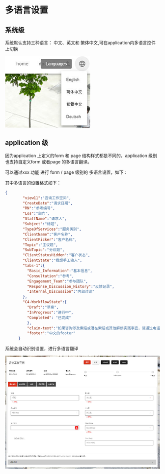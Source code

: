 # 多语言设置

## 系统级

系统默认支持三种语言： 中文、英文和 繁体中文,可在application内多语言控件上切换

![languageSwitch](../media/languageSwitch.jpg)



## application 级

因为application 上定义的form 和 page 结构样式都是不同的，application 级别也支持自定义form 或者page 的多语言翻译。

可以通过xxx 功能 进行 form / page 级别的 多语言设置，如下：



其中多语言的设置格式如下：

```json
{
        "view11":"咨询工作空间",        
        "CreateDate":"请求日期",
        "RN":"参考编号",
        "Los":"部门",
        "StaffName":"请求人",
        "Subject":"标题",
        "TypeOfServices":"服务类别",        
        "ClientName":"客户名称",
        "ClientPicker":"客户名称",
        "Topic":"主议题",
        "SubTopic":"分议题",
        "ClientStatusHidden":"客户状态",
        "ClientState":"我想手工输入",  
        "tabs-1":{
          "Basic_Information":"基本信息",
          "Consultation":"参考",
          "Engagement_Team":"参与团队",
          "Response_Discussion_History":"反馈记录",
          "Internal_Discussion":"内部讨论"
        }, 
        "C4-WorkflowState":{
          "Draft":"草案",
          "InProgress":"进行中",
          "Completed": "已完成"
          },
          "claim-text":"如果咨询涉及索赔或潜在索赔或其他麻烦实践事宜，请通过电话或亲自咨询您的订婚合作伙伴LoS R＆Q和OGC，不要在此处创建咨询表。",
          "footer":"中文的footer"
      }  
```



系统会自动识别设置，进行多语言翻译

![formtransalte](../media/formtransalte.jpg)